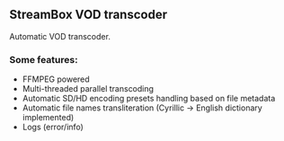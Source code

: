 ## StreamBox VOD transcoder

Automatic VOD transcoder.

### Some features:
- FFMPEG powered
- Multi-threaded parallel transcoding
- Automatic SD/HD encoding presets handling based on file metadata
- Automatic file names transliteration (Cyrillic -> English dictionary implemented)
- Logs (error/info)
